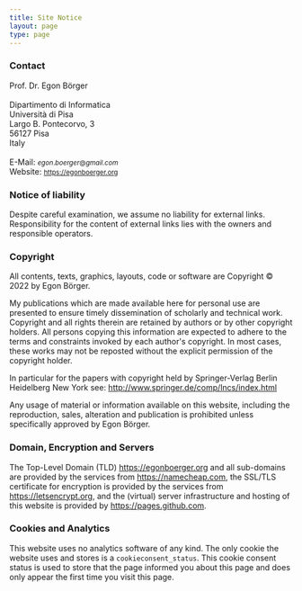 ```yaml
---
title: Site Notice
layout: page
type: page
---
```


### Contact
Prof. Dr. Egon Börger<br/>
<br>
Dipartimento di Informatica<br/>
Università di Pisa<br>
Largo B. Pontecorvo, 3<br>
56127 Pisa<br>
Italy<br>
<br>
E-Mail:  <small> $egon$.$boerger$@$gmail.com$ </small><br>
Website: <small> https://egonboerger.org </small>

### Notice of liability

Despite careful examination, we assume no liability for external links.
Responsibility for the content of external links lies with the owners and responsible operators.

### Copyright

All contents, texts, graphics, layouts, code or software are Copyright © 2022 by Egon Börger.

My publications which are made available here for personal use are presented to ensure timely dissemination of scholarly and technical work. Copyright and all rights therein are retained by authors or by other copyright holders. All persons copying this information are expected to adhere to the terms and constraints invoked by each author's copyright. In most cases, these works may not be reposted without the explicit permission of the copyright holder.

In particular for the papers with copyright held by Springer-Verlag Berlin Heidelberg New York see:
http://www.springer.de/comp/lncs/index.html 

Any usage of material or information available on this website, including the reproduction, sales, alteration and publication is prohibited unless specifically approved by Egon Börger.

### Domain, Encryption and Servers

The Top-Level Domain (TLD) https://egonboerger.org and all sub-domains are provided by the services from https://namecheap.com, the SSL/TLS certificate for encryption is provided by the services from https://letsencrypt.org, and the (virtual) server infrastructure and hosting of this website is provided by https://pages.github.com.

### Cookies and Analytics

This website uses no analytics software of any kind.
The only cookie the website uses and stores is a `cookieconsent_status`.
This cookie consent status is used to store that the page informed you about this page and does only appear the first time you visit this page.

